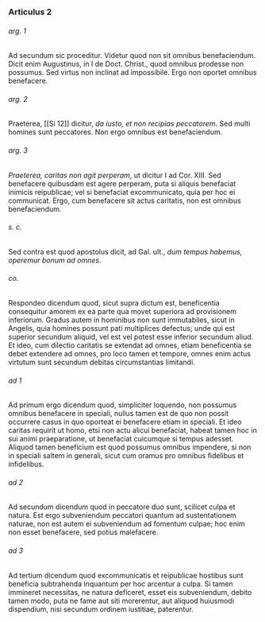 ### Articulus 2

###### arg. 1
Ad secundum sic proceditur. Videtur quod non sit omnibus benefaciendum. Dicit enim Augustinus, in I de Doct. Christ., quod omnibus prodesse non possumus. Sed virtus non inclinat ad impossibile. Ergo non oportet omnibus benefacere.

###### arg. 2
Praeterea, [[Si 12]] dicitur, *da iusto, et non recipias peccatorem*. Sed multi homines sunt peccatores. Non ergo omnibus est benefaciendum.

###### arg. 3
*Praeterea, caritas non agit perperam*, ut dicitur I ad Cor. XIII. Sed benefacere quibusdam est agere perperam, puta si aliquis benefaciat inimicis reipublicae; vel si benefaciat excommunicato, quia per hoc ei communicat. Ergo, cum benefacere sit actus caritatis, non est omnibus benefaciendum.

###### s. c.
Sed contra est quod apostolus dicit, ad Gal. ult., *dum tempus habemus, operemur bonum ad omnes*.

###### co.
Respondeo dicendum quod, sicut supra dictum est, beneficentia consequitur amorem ex ea parte qua movet superiora ad provisionem inferiorum. Gradus autem in hominibus non sunt immutabiles, sicut in Angelis, quia homines possunt pati multiplices defectus; unde qui est superior secundum aliquid, vel est vel potest esse inferior secundum aliud. Et ideo, cum dilectio caritatis se extendat ad omnes, etiam beneficentia se debet extendere ad omnes, pro loco tamen et tempore, omnes enim actus virtutum sunt secundum debitas circumstantias limitandi.

###### ad 1
Ad primum ergo dicendum quod, simpliciter loquendo, non possumus omnibus benefacere in speciali, nullus tamen est de quo non possit occurrere casus in quo oporteat ei benefacere etiam in speciali. Et ideo caritas requirit ut homo, etsi non actu alicui benefaciat, habeat tamen hoc in sui animi praeparatione, ut benefaciat cuicumque si tempus adesset. Aliquod tamen beneficium est quod possumus omnibus impendere, si non in speciali saltem in generali, sicut cum oramus pro omnibus fidelibus et infidelibus.

###### ad 2
Ad secundum dicendum quod in peccatore duo sunt, scilicet culpa et natura. Est ergo subveniendum peccatori quantum ad sustentationem naturae, non est autem ei subveniendum ad fomentum culpae; hoc enim non esset benefacere, sed potius malefacere.

###### ad 3
Ad tertium dicendum quod excommunicatis et reipublicae hostibus sunt beneficia subtrahenda inquantum per hoc arcentur a culpa. Si tamen immineret necessitas, ne natura deficeret, esset eis subveniendum, debito tamen modo, puta ne fame aut siti morerentur, aut aliquod huiusmodi dispendium, nisi secundum ordinem iustitiae, paterentur.

